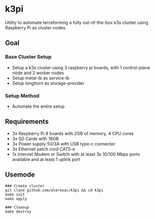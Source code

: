 # k3pi
Utility to automate terraforming a fully out-of-the-box k3s cluster using Raspberry Pi as cluster nodes.



## Goal
### Base Cluster Setup
- Setup a k3s cluster using 3 raspberry pi boards, with 1 control-plane node and 2 worker nodes
- Setup metal-lb as service-lb
- Setup longhorn as storage-provider

### Setup Method
- Automate the entire setup



## Requirements
- 3x Raspberry Pi 4 boards with 2GB of memory, 4 CPU cores
- 3x SD Cards with 16GB
- 3x Power supply 5V/3A with USB type-c connector
- 3x Ethernet patch cord CAT5-e
- 1x Internet Modem or Switch with at least 3x 10/100 Mbps ports available and at least 1 uplink port



## Usemode
``` shell
### Create cluster
git clone github.com/aleroxac/k3pi && cd k3pi
make init
make apply

### Cleanup
make destroy
```
